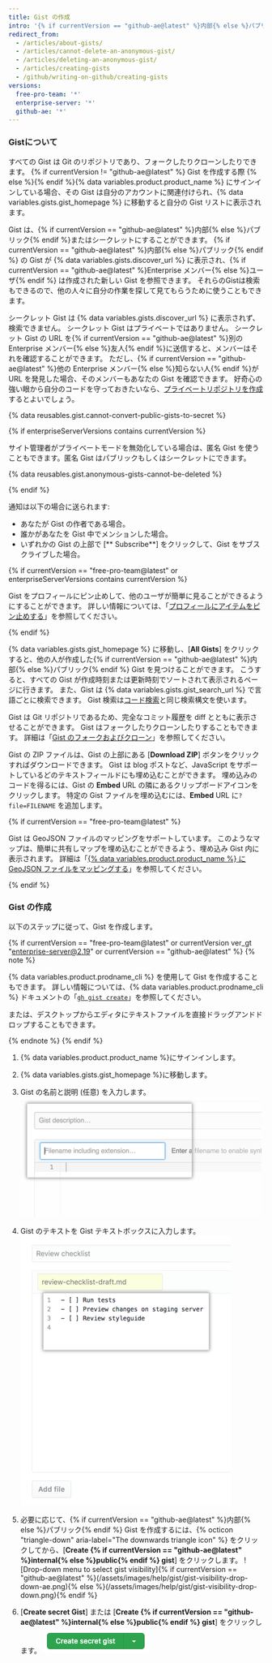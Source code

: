 ```yaml
---
title: Gist の作成
intro: '{% if currentVersion == "github-ae@latest" %}内部{% else %}パブリック{% endif %}とシークレットの 2 種類の Gist を作成できます。 アイデアを {% if currentVersion == "github-ae@latest" %}Enterprise のメンバー{% else %}世界{% endif %}と共有する準備ができている場合は、{% if currentVersion == "github-ae@latest" %}内部{% else %}パブリック{% endif %}の Gist を作成します。そうでない場合は、シークレットの Gist を作成します。'
redirect_from:
  - /articles/about-gists/
  - /articles/cannot-delete-an-anonymous-gist/
  - /articles/deleting-an-anonymous-gist/
  - /articles/creating-gists
  - /github/writing-on-github/creating-gists
versions:
  free-pro-team: '*'
  enterprise-server: '*'
  github-ae: '*'
---
```

### Gistについて

すべての Gist は Git のリポジトリであり、フォークしたりクローンしたりできます。 {% if currentVersion != "github-ae@latest" %} Gist を作成する際 {% else %}{% endif %}{% data variables.product.product_name %} にサインインしている場合、その Gist は自分のアカウントに関連付けられ、{% data variables.gists.gist_homepage %} に移動すると自分の Gist リストに表示されます。

Gist は、{% if currentVersion == "github-ae@latest" %}内部{% else %}パブリック{% endif %}またはシークレットにすることができます。 {% if currentVersion == "github-ae@latest" %}内部{% else %}パブリック{% endif %} の Gist が {% data variables.gists.discover_url %} に表示され、{% if currentVersion == "github-ae@latest" %}Enterprise メンバー{% else %}ユーザ{% endif %} は作成された新しい Gist を参照できます。 それらのGistは検索もできるので、他の人々に自分の作業を探して見てもらうために使うこともできます。

シークレット Gist は {% data variables.gists.discover_url %} に表示されず、検索できません。 シークレット Gist はプライベートではありません。 シークレット Gist の URL を{% if currentVersion == "github-ae@latest" %}別の Enterprise メンバー{% else %}友人{% endif %}に送信すると、メンバーはそれを確認することができます。 ただし、{% if currentVersion == "github-ae@latest" %}他の Enterprise メンバー{% else %}知らない人{% endif %}が URL を発見した場合、そのメンバーもあなたの Gist を確認できます。 好奇心の強い眼から自分のコードを守っておきたいなら、[プライベートリポジトリを作成](/articles/creating-a-new-repository)するとよいでしょう。

{% data reusables.gist.cannot-convert-public-gists-to-secret %}

{% if enterpriseServerVersions contains currentVersion %}

サイト管理者がプライベートモードを無効化している場合は、匿名 Gist を使うこともできます。匿名 Gist はパブリックもしくはシークレットにできます。

{% data reusables.gist.anonymous-gists-cannot-be-deleted %}

{% endif %}

通知は以下の場合に送られます:
- あなたが Gist の作者である場合。
- 誰かがあなたを Gist 中でメンションした場合。
- いずれかの Gist の上部で [** Subscribe**] をクリックして、Gist をサブスクライブした場合。

{% if currentVersion == "free-pro-team@latest" or enterpriseServerVersions contains currentVersion %}

Gist をプロフィールにピン止めして、他のユーザが簡単に見ることができるようにすることができます。 詳しい情報については、「[プロフィールにアイテムをピン止めする](/articles/pinning-items-to-your-profile)」を参照してください。

{% endif %}

{% data variables.gists.gist_homepage %} に移動し、[**All Gists**] をクリックすると、他の人が作成した{% if currentVersion == "github-ae@latest" %}内部{% else %}パブリック{% endif %} Gist を見つけることができます。 こうすると、すべての Gist が作成時刻または更新時刻でソートされて表示されるページに行きます。 また、Gist は {% data variables.gists.gist_search_url %} で言語ごとに検索できます。 Gist 検索は[コード検索](/articles/searching-code)と同じ検索構文を使います。

Gist は Git リポジトリであるため、完全なコミット履歴を diff とともに表示させることができます。 Gist はフォークしたりクローンしたりすることもできます。 詳細は「[Gist のフォークおよびクローン](/articles/forking-and-cloning-gists)」を参照してください。

Gist の ZIP ファイルは、Gist の上部にある [**Download ZIP**] ボタンをクリックすればダウンロードできます。 Gist は blog ポストなど、JavaScript をサポートしているどのテキストフィールドにも埋め込むことができます。 埋め込みのコードを得るには、Gist の **Embed** URL の隣にあるクリップボードアイコンをクリックします。 特定の Gist ファイルを埋め込むには、**Embed** URL に`?file=FILENAME` を追加します。

{% if currentVersion == "free-pro-team@latest" %}

Gist は GeoJSON ファイルのマッピングをサポートしています。 このようなマップは、簡単に共有しマップを埋め込むことができるよう、埋め込み Gist 内に表示されます。 詳細は「[{% data variables.product.product_name %} に GeoJSON ファイルをマッピングする](/articles/mapping-geojson-files-on-github)」を参照してください。

{% endif %}

### Gist の作成

以下のステップに従って、Gist を作成します。

{% if currentVersion == "free-pro-team@latest" or currentVersion ver_gt "enterprise-server@2.19" or currentVersion == "github-ae@latest" %}
{% note %}

{% data variables.product.prodname_cli %} を使用して Gist を作成することもできます。 詳しい情報については、{% data variables.product.prodname_cli %} ドキュメントの「[`gh gist create`](https://cli.github.com/manual/gh_gist_create)」を参照してください。

または、デスクトップからエディタにテキストファイルを直接ドラッグアンドドロップすることもできます。

{% endnote %}
{% endif %}

1. {% data variables.product.product_name %}にサインインします。
2. {% data variables.gists.gist_homepage %}に移動します。
3. Gist の名前と説明 (任意) を入力します。 ![Gist の名前と説明](/assets/images/help/gist/gist_name_description.png)

4. Gist のテキストを Gist テキストボックスに入力します。 ![Gist テキストボックス](/assets/images/help/gist/gist_text_box.png)

5. 必要に応じて、{% if currentVersion == "github-ae@latest" %}内部{% else %}パブリック{% endif %} Gist を作成するには、{% octicon "triangle-down" aria-label="The downwards triangle icon" %} をクリックしてから、[**Create {% if currentVersion == "github-ae@latest" %}internal{% else %}public{% endif %} gist**] をクリックします。 ![Drop-down menu to select gist visibility]{% if currentVersion == "github-ae@latest" %}(/assets/images/help/gist/gist-visibility-drop-down-ae.png){% else %}(/assets/images/help/gist/gist-visibility-drop-down.png){% endif %}

6. [**Create secret Gist**] または [**Create {% if currentVersion == "github-ae@latest" %}internal{% else %}public{% endif %} gist**] をクリックします。 ![新しい Gist を作成するボタン](/assets/images/help/gist/create-secret-gist-button.png)
